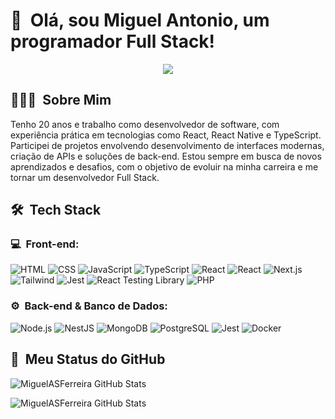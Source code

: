 <h1>👋 &nbsp;Olá, sou Miguel Antonio, um programador Full Stack!</h1>

<p align="center">
<a href="https://www.linkedin.com/in/miguel-antonio-624ba1234/"><img src="https://img.shields.io/badge/-LinkedIn-0077B5?style=flat-square&logo=linkedin&logoColor=white"/></a>
</p>

<h2> 👨🏻‍💻 &nbsp;Sobre Mim </h2>
Tenho 20 anos e trabalho como desenvolvedor de software, com experiência prática em tecnologias como React, React Native e TypeScript. Participei de projetos envolvendo desenvolvimento de interfaces modernas, criação de APIs e soluções de back-end. Estou sempre em busca de novos aprendizados e desafios, com o objetivo de evoluir na minha carreira e me tornar um desenvolvedor Full Stack.

<h2> 🛠 &nbsp;Tech Stack</h2>
<h3>💻 &nbsp;Front-end:</h3>

![HTML](https://img.shields.io/badge/-HTML-333333?style=flat&logo=HTML5)
![CSS](https://img.shields.io/badge/-CSS-333333?style=flat&logo=CSS3&logoColor=1572B6)
![JavaScript](https://img.shields.io/badge/-JavaScript-333333?style=flat&logo=javascript)
![TypeScript](https://img.shields.io/badge/-TypeScript-333333?style=flat&logo=typescript&logoColor=2D79C7)
![React](https://img.shields.io/badge/-React-333333?style=flat&logo=react)
![React](https://img.shields.io/badge/-React%20Native-333333?style=flat&logo=react)
![Next.js](https://img.shields.io/badge/-Next.js-333333?style=flat&logo=next.js)
![Tailwind](https://img.shields.io/badge/-Tailwind-333333?style=flat&logo=tailwind-css)
![Jest](https://img.shields.io/badge/-Jest-333333?style=flat&logo=jest&logoColor=E535AB)
![React Testing Library](https://img.shields.io/badge/-RTL-333333?style=flat&logo=testing-library)
![PHP](https://img.shields.io/badge/-PHP-333333?style=flat&logo=php)

<h3>⚙️ &nbsp;Back-end & Banco de Dados:</h3>

![Node.js](https://img.shields.io/badge/-Node.js-333333?style=flat&logo=node.js)
![NestJS](https://img.shields.io/badge/-NestJS-333333?style=flat&logo=nestjs&logoColor=E535AB)
![MongoDB](https://img.shields.io/badge/-MongoDB-333333?style=flat&logo=mongodb)
![PostgreSQL](https://img.shields.io/badge/-PostgreSQL-333333?style=flat&logo=postgresql)
![Jest](https://img.shields.io/badge/-Jest-333333?style=flat&logo=jest&logoColor=E535AB)
![Docker](https://img.shields.io/badge/-Docker-333333?style=flat&logo=docker)

##

<h2>🚀 &nbsp;Meu Status do GitHub</h2>

![MiguelASFerreira GitHub Stats](https://github-readme-stats.vercel.app/api?username=MiguelASFerreira&show_icons=true&theme=dark&include_all_commits=true)

![MiguelASFerreira GitHub Stats](https://github-readme-stats.vercel.app/api/top-langs/?username=MiguelASFerreira&layout=compact&langs_count=6&theme=dark)

